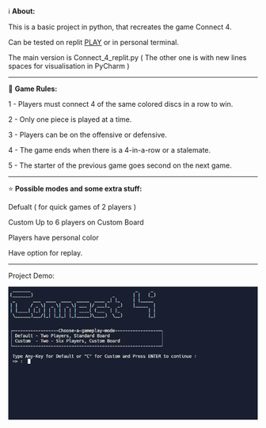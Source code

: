  ℹ️ **About:**

This is a basic project in python, that recreates the game Connect 4.

Can be tested on replit [PLAY](https://replit.com/@IvayloStoyanov/Connect-4?v=1) or in personal terminal.

The main version is Connect_4_replit.py  ( The other one is with new lines spaces for visualisation in PyCharm )

---

📓 **Game Rules:**

1 - Players must connect 4 of the same colored discs in a row to win. 

2 - Only one piece is played at a time.

3 - Players can be on the offensive or defensive.

4 - The game ends when there is a 4-in-a-row or a stalemate.

5 - The starter of the previous game goes second on the next game.

---

⭐ **Possible modes and some extra stuff:**

Defualt ( for quick games of 2 players )

Custom Up to 6 players on Custom Board

Players have personal color

Have option for replay.

---

Project Demo:

![](demo.gif)

